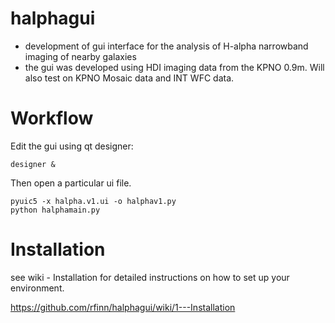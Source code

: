 
# halphagui
- development of gui interface for the analysis of H-alpha narrowband imaging of nearby galaxies
- the gui was developed using HDI imaging data from the KPNO 0.9m.  Will also test on KPNO Mosaic data and INT WFC data.

# Workflow #

Edit the gui using qt designer:
```
designer &
```
Then open a particular ui file.  
```
pyuic5 -x halpha.v1.ui -o halphav1.py
python halphamain.py
```

# Installation

see wiki - Installation for detailed instructions on how to set up your environment.

https://github.com/rfinn/halphagui/wiki/1---Installation


